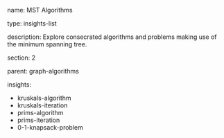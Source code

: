 name: MST Algorithms

type: insights-list

description: Explore consecrated algorithms and problems making use of the minimum spanning tree.

section: 2

parent: graph-algorithms

insights:
  - kruskals-algorithm
  - kruskals-iteration
  - prims-algorithm
  - prims-iteration
  - 0-1-knapsack-problem
